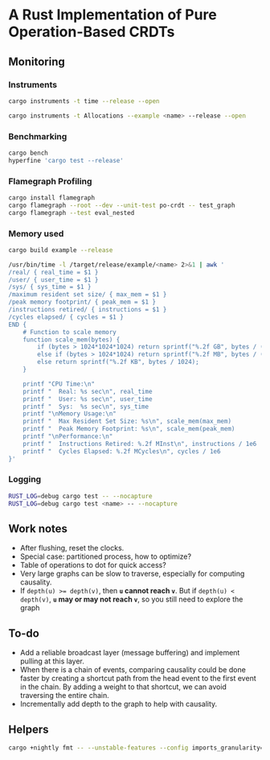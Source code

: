 # A Rust Implementation of Pure Operation-Based CRDTs

## Monitoring

### Instruments

```sh
cargo instruments -t time --release --open

cargo instruments -t Allocations --example <name> --release --open
```

### Benchmarking

```sh
cargo bench
hyperfine 'cargo test --release'
```

### Flamegraph Profiling

```sh
cargo install flamegraph
cargo flamegraph --root --dev --unit-test po-crdt -- test_graph
cargo flamegraph --test eval_nested
```

### Memory used

```sh
cargo build example --release

/usr/bin/time -l /target/release/example/<name> 2>&1 | awk '
/real/ { real_time = $1 }
/user/ { user_time = $1 }
/sys/ { sys_time = $1 }
/maximum resident set size/ { max_mem = $1 }
/peak memory footprint/ { peak_mem = $1 }
/instructions retired/ { instructions = $1 }
/cycles elapsed/ { cycles = $1 }
END {
    # Function to scale memory
    function scale_mem(bytes) {
        if (bytes > 1024*1024*1024) return sprintf("%.2f GB", bytes / (1024*1024*1024));
        else if (bytes > 1024*1024) return sprintf("%.2f MB", bytes / (1024*1024));
        else return sprintf("%.2f KB", bytes / 1024);
    }

    printf "CPU Time:\n"
    printf "  Real: %s sec\n", real_time
    printf "  User: %s sec\n", user_time
    printf "  Sys:  %s sec\n", sys_time
    printf "\nMemory Usage:\n"
    printf "  Max Resident Set Size: %s\n", scale_mem(max_mem)
    printf "  Peak Memory Footprint: %s\n", scale_mem(peak_mem)
    printf "\nPerformance:\n"
    printf "  Instructions Retired: %.2f MInst\n", instructions / 1e6
    printf "  Cycles Elapsed: %.2f MCycles\n", cycles / 1e6
}'
```

### Logging

```sh
RUST_LOG=debug cargo test -- --nocapture
RUST_LOG=debug cargo test <name> -- --nocapture
```

## Work notes

- After flushing, reset the clocks.
- Special case: partitioned process, how to optimize?
- Table of operations to dot for quick access?
- Very large graphs can be slow to traverse, especially for computing causality.
- If `depth(u) >= depth(v)`, then **`u` cannot reach `v`**. But if
  `depth(u) < depth(v)`, **`u` may or may not reach `v`**, so you still need to
  explore the graph

## To-do

- Add a reliable broadcast layer (message buffering) and implement pulling at
  this layer.
- When there is a chain of events, comparing causality could be done faster by
  creating a shortcut path from the head event to the first event in the chain.
  By adding a weight to that shortcut, we can avoid traversing the entire chain.
- Incrementally add depth to the graph to help with causality.

## Helpers

```sh
cargo +nightly fmt -- --unstable-features --config imports_granularity=Crate,group_imports=StdExternalCrate
```
